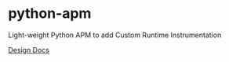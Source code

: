 # python-apm
Light-weight Python APM to add Custom Runtime Instrumentation  

[Design Docs](https://docs.google.com/document/d/13t3OhHZidfE1O0hkLGldknzEhTNcPK0t3Ecc3PdNGTk/edit?usp=sharing)
